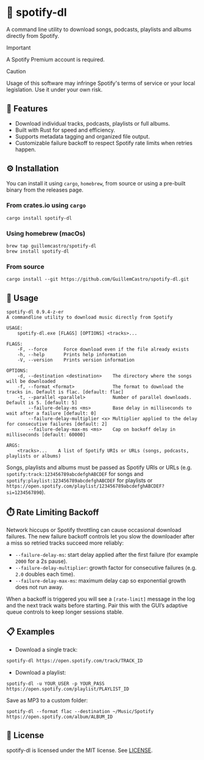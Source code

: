 # 🎵 spotify-dl

A command line utility to download songs, podcasts, playlists and albums directly from Spotify.

> [!IMPORTANT]
> A Spotify Premium account is required.

> [!CAUTION]
> Usage of this software may infringe Spotify's terms of service or your local legislation. Use it under your own risk.

## 🚀 Features

- Download individual tracks, podcasts, playlists or full albums.
- Built with Rust for speed and efficiency.
- Supports metadata tagging and organized file output.
- Customizable failure backoff to respect Spotify rate limits when retries happen.

## ⚙️ Installation

You can install it using `cargo`, `homebrew`, from source or using a pre-built binary from the releases page.

### From crates.io using `cargo`

```
cargo install spotify-dl
```

### Using homebrew (macOs)

```
brew tap guillemcastro/spotify-dl
brew install spotify-dl
```

### From source

```
cargo install --git https://github.com/GuillemCastro/spotify-dl.git
```

## 🧭 Usage

```
spotify-dl 0.9.4-z-er
A commandline utility to download music directly from Spotify

USAGE:
    spotify-dl.exe [FLAGS] [OPTIONS] <tracks>...

FLAGS:
    -F, --force      Force download even if the file already exists
    -h, --help       Prints help information
    -V, --version    Prints version information

OPTIONS:
    -d, --destination <destination>    The directory where the songs will be downloaded
    -f, --format <format>              The format to download the tracks in. Default is flac. [default: flac]
    -t, --parallel <parallel>          Number of parallel downloads. Default is 5. [default: 5]
        --failure-delay-ms <ms>        Base delay in milliseconds to wait after a failure [default: 0]
        --failure-delay-multiplier <x> Multiplier applied to the delay for consecutive failures [default: 2]
        --failure-delay-max-ms <ms>    Cap on backoff delay in milliseconds [default: 60000]

ARGS:
    <tracks>...    A list of Spotify URIs or URLs (songs, podcasts, playlists or albums)
```

Songs, playlists and albums must be passed as Spotify URIs or URLs (e.g. `spotify:track:123456789abcdefghABCDEF` for songs and `spotify:playlist:123456789abcdefghABCDEF` for playlists or `https://open.spotify.com/playlist/123456789abcdefghABCDEF?si=1234567890`).

## ⏱️ Rate Limiting Backoff

Network hiccups or Spotify throttling can cause occasional download failures. The new failure backoff controls let you slow the downloader after a miss so retried tracks succeed more reliably:

- `--failure-delay-ms`: start delay applied after the first failure (for example `2000` for a 2s pause).
- `--failure-delay-multiplier`: growth factor for consecutive failures (e.g. `2.0` doubles each time).
- `--failure-delay-max-ms`: maximum delay cap so exponential growth does not run away.

When a backoff is triggered you will see a `[rate-limit]` message in the log and the next track waits before starting. Pair this with the GUI’s adaptive queue controls to keep longer sessions stable.

## 📋 Examples

- Download a single track:
```bash
spotify-dl https://open.spotify.com/track/TRACK_ID
```

- Download a playlist:

```
spotify-dl -u YOUR_USER -p YOUR_PASS https://open.spotify.com/playlist/PLAYLIST_ID
```

Save as MP3 to a custom folder:
```
spotify-dl --format flac --destination ~/Music/Spotify https://open.spotify.com/album/ALBUM_ID
```

## 📄 License

spotify-dl is licensed under the MIT license. See [LICENSE](LICENSE).
